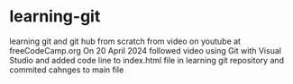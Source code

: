# learning-git
learning git and git hub from scratch from video on youtube at freeCodeCamp.org 
On 20 April 2024 followed video using Git with Visual Studio and added code line to index.html file in learning git repository and commited cahnges to main file
